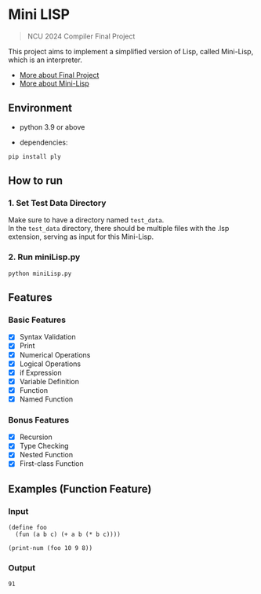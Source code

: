 # Mini LISP

> NCU 2024 Compiler Final Project

This project aims to implement a simplified version of Lisp, called Mini-Lisp, which is an interpreter.

- [More about Final Project](Compiler%20Final%20Project/Compiler%20Final%20Project.pdf)
- [More about Mini-Lisp](Compiler%20Final%20Project/MiniLisp.pdf)

## Environment

- python 3.9 or above

- dependencies:

```shell
pip install ply
```

## How to run

### 1. Set Test Data Directory 
Make sure to have a directory named `test_data`.\
In the `test_data` directory, there should be multiple files with the .lsp extension, serving as input for this Mini-Lisp.
### 2. Run miniLisp.py
```shell
python miniLisp.py
```

## Features

### Basic Features

- [x] Syntax Validation
- [x] Print
- [x] Numerical Operations
- [x] Logical Operations
- [x] if Expression
- [x] Variable Definition
- [x] Function
- [x] Named Function

### Bonus Features

- [x] Recursion
- [x] Type Checking
- [x] Nested Function
- [x] First-class Function

## Examples (Function Feature)
### Input
```
(define foo
  (fun (a b c) (+ a b (* b c))))

(print-num (foo 10 9 8))
```
### Output
`91`